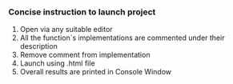 ### Concise instruction to launch project
1. Open via any suitable editor
2. All the function`s implementations are commented under their description
3. Remove comment from implementation
4. Launch using .html file
5. Overall results are printed in Console Window
